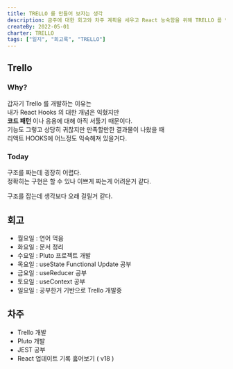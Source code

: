 ```yaml
---
title: TRELLO 를 만들어 보자는 생각
description: 금주에 대한 회고와 차주 계획을 세우고 React 능숙함을 위해 TRELLO 를 만들어 볼 꺼다.
createBy: 2022-05-01
charter: TRELLO
tags: ["일지", "회고록", "TRELLO"]
---
```


## Trello

### Why?

갑자기 Trello 를 개발하는 이유는  
내가 React Hooks 의 대한 개념은 익혔지만  
**코드 패턴** 이나 응용에 대해 아직 서툴기 때문이다.  
기능도 그렇고 상당히 귀찮지만 만족할만한 결과물이 나왔을 때  
리액트 HOOKS에 어느정도 익숙해져 있을거다.

### Today

구조를 짜는데 굉장히 어렵다.  
정확히는 구현은 할 수 있나 이쁘게 짜는게 어려운거 같다.

구조를 잡는데 생각보다 오래 걸릴거 같다.

## 회고

-   월요일 : 연어 먹음
-   화요일 : 문서 정리
-   수요일 : Pluto 프로젝트 개발
-   목요일 : useState Functional Update 공부
-   금요일 : useReducer 공부
-   토요일 : useContext 공부
-   일요일 : 공부한거 기반으로 Trello 개발중

## 차주

-   Trello 개발
-   Pluto 개발
-   JEST 공부
-   React 업데이트 기록 훓어보기 ( v18 )
